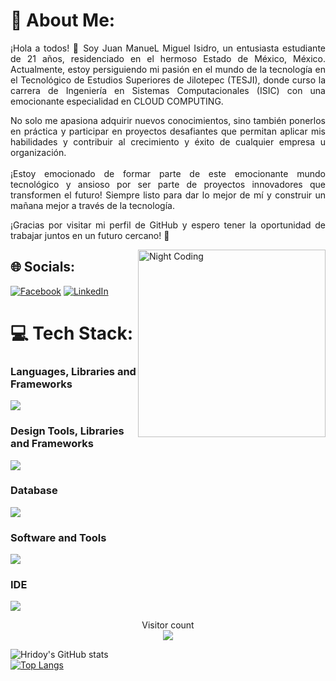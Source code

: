 # 💫 About Me:
<p align="justify">¡Hola a todos! 👋 Soy Juan ManueL Miguel Isidro, un entusiasta estudiante de 21 años, residenciado en el hermoso Estado de México, México. Actualmente, estoy persiguiendo mi pasión en el mundo de la tecnología en el Tecnológico de Estudios Superiores de Jilotepec (TESJI), donde curso la carrera de Ingeniería en Sistemas Computacionales (ISIC) con una emocionante especialidad en CLOUD COMPUTING.</p>

<p align="justify">No solo me apasiona adquirir nuevos conocimientos, sino también ponerlos en práctica y participar en proyectos desafiantes que permitan aplicar mis habilidades y contribuir al crecimiento y éxito de cualquier empresa u organización.<br><br> ¡Estoy emocionado de formar parte de este emocionante mundo tecnológico y ansioso por ser parte de proyectos innovadores que transformen el futuro! Siempre listo para dar lo mejor de mí y construir un mañana mejor a través de la tecnología.</p>

<p align="justify">¡Gracias por visitar mi perfil de GitHub y espero tener la oportunidad de trabajar juntos en un futuro cercano! 🚀
</p>

<img alt="Night Coding" src="https://media.giphy.com/media/mCRJDo24UvJMA/giphy.gif" width="300px" height="300px" align="right"/>

## 🌐 Socials:
[![Facebook](https://img.shields.io/badge/Facebook-%231877F2.svg?logo=Facebook&logoColor=white)](https://www.facebook.com/profile.php?id=100067552427418) [![LinkedIn](https://img.shields.io/badge/LinkedIn-%230077B5.svg?logo=linkedin&logoColor=white)](https://www.linkedin.com/in/juan-manuel-miguel-isidro-365b74271) 

# 💻 Tech Stack:
<h3>Languages, Libraries and Frameworks</h3>
<p>
  <a href="https://skillicons.dev">
    <img src="https://skillicons.dev/icons?i=c,cs,java,js,kotlin,php,python,react,vite&perline=14" />
  </a>
</p>

<h3>Design Tools, Libraries and Frameworks</h3>
<p>
  <a href="https://skillicons.dev">
    <img src="https://skillicons.dev/icons?i=css,scss,bootstrap,html,materialui,tailwind&perline=14" />
  </a>
</p>
<h3>Database</h3>
<p>
  <a href="https://skillicons.dev">
    <img src="https://skillicons.dev/icons?i=mongodb,mysql,postgres&perline=14" />
  </a>
</p>
<h3>Software and Tools</h3>
<p>
  <a href="https://skillicons.dev">
    <img src="https://skillicons.dev/icons?i=git,github,maven,spring,firebase,flask&perline=14" />
  </a>
</p>
<h3>IDE</h3>
<p>
  <a href="https://skillicons.dev">
    <img src="https://skillicons.dev/icons?i=androidstudio,eclipse,idea,visualstudio,vscode&perline=14" />
  </a>
</p>
<p> 
  <div align="center">Visitor count</div>
  <div align="center">
    <img src="https://profile-counter.glitch.me/JUANCHO222/count.svg"/>
  </div> 
</p>

![Hridoy's GitHub stats](https://github-readme-stats.vercel.app/api?username=HridoyHazard&show_icons=true&count_private=true&theme=great-gatsby) </br>
[![Top Langs](https://github-readme-stats.vercel.app/api/top-langs/?username=HridoyHazard&theme=great-gatsby&layout=compact)](https://github.com/HridoyHazard)

